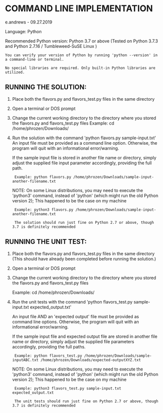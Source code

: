 # COMMAND LINE IMPLEMENTATION
e.andrews - 09.27.2019

Language: Python

Recommended Python version: Python 3.7 or above (Tested on Python 3.7.3  and Python 2.7.16 / Tumbleweed-SuSE Linux  )

	You can verify your version of Python by running 'python --version' in a command-line or terminal. 
	
	No special libraries are required. Only built-in Python libraries are utilized.


## RUNNING THE SOLUTION:

1. Place both the flavors.py and flavors_test.py files in the same directory

2. Open a terminal or DOS prompt

3. Change the current working directory to the directory where you stored the flavors.py and flavors_test.py files
	Example: cd /home/phrozen/Downloads/

4. Run the solution with the command 'python flavors.py sample-input.txt'
	An input file must be provided as a command line option.  Otherwise, the program will quit with an informational error/warning. 

	If the sample input file is stored in another file name or directory, simply adjust the supplied file input parameter accordingly, providing the full path. 
	
		Example: python flavors.py /home/phrozen/Downloads/sample-input-another-filename.txt

	NOTE: On some Linux distributions, you may need to execute the 'python3' command, instead of 'python' (which might run the old Python version 2); This happened to be the case on my machine
	
		Example: python3 flavors.py /home/phrozen/Downloads/sample-input-another-filename.txt

		The solution should run just fine on Python 2.7 or above, though 3.7 is definitely recommended



## RUNNING THE UNIT TEST:

1. Place both the flavors.py and flavors_test.py files in the same directory  (This should have already been completed before running the solution.)

2. Open a terminal or DOS prompt

3. Change the current working directory to the directory where you stored the flavors.py and flavors_test.py files

	Example: cd /home/phrozen/Downloads/

4. Run the unit tests with the command 'python flavors_test.py sample-input.txt expected_output.txt'

	An input file AND an 'expected output' file must be provided as command line options.  Otherwise, the program will quit with an informational error/warning. 

	If the sample input file and expected output file are stored in another file name or directory, simply adjust the supplied file parameters accordingly, providing the full paths. 
	
		Example: python flavors_test.py /home/phrozen/Downloads/sample-inputABC.txt /home/phrozen/Downloads/expected-outputXYZ.txt

	NOTE: On some Linux distributions, you may need to execute the 'python3' command, instead of 'python' (which might run the old Python version 2); This happened to be the case on my machine
	
		Example: python3 flavors_test.py sample-input.txt expected_output.txt

		The unit tests should run just fine on Python 2.7 or above, though 3.7 is definitely recommended
